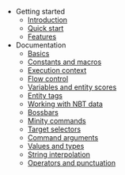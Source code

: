 - Getting started
  - [Introduction](/README)
  - [Quick start](/getting-started.md)
  - [Features](/features.md)
- Documentation
  - [Basics](/syntax/basics.md)
  - [Constants and macros](/syntax/constants-and-macros.md)
  - [Execution context](/syntax/execution-context.md)
  - [Flow control](/syntax/flow-control.md)
  - [Variables and entity scores](/syntax/scoreboard.md)
  - [Entity tags](/syntax/tag.md)
  - [Working with NBT data](/syntax/nbt.md)
  - [Bossbars](/syntax/bossbar.md)
  - [Minity commands](/syntax/commands.md)
  - [Target selectors](/syntax/selector.md)
  - [Command arguments](/syntax/args.md)
  - [Values and types](/syntax/values.md)
  - [String interpolation](/syntax/interpolation)
  - [Operators and punctuation](/syntax/operators)
